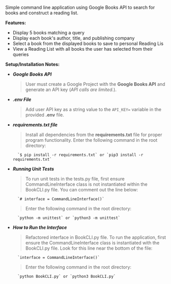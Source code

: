 Simple command line application using Google Books API to search for books and construct a reading list.

**Features:**
- Display 5 books matching a query 
- Display each book's author, title, and publishing company 
- Select a book from the displayed books to save to personal Reading Lis 
- View a Reading List with all books the user has selected from their queries 

**Setup/Installation Notes:**
- ***Google Books API***
  > User must create a Google Project with the **Google Books API** and generate an API key (*API calls are limited.*).

- ***.env File***
  > Add user API key as a string value to the `API_KEY=` variable in the provided **.env** file.

- ***requirements.txt file***
  > Install all dependencies from the **requirements.txt** file for proper program functionality.
  > Enter the following command in the root directory: 

        `$ pip install -r requirements.txt` or `pip3 install -r requirements.txt`

- ***Running Unit Tests***
  > To run unit tests in the tests.py file, first ensure CommandLineInterface class is not instantiated within the BookCLI.py file. You can comment out the line below:

        `# interface = CommandLineInterface()`

  > Enter the following command in the root directory:

        `python -m unittest` or `python3 -m unittest`

- ***How to Run the Interface***
  > Refactored interface in BookCLI.py file. To run the application, first ensure the CommandLineInterface class is instantiated with the BookCLI.py file. Look for this line near the bottom of the file:

        `interface = CommandLineInterface()`
    
  > Enter the following command in the root directory:

        `python BookCLI.py` or `python3 BookCLI.py`